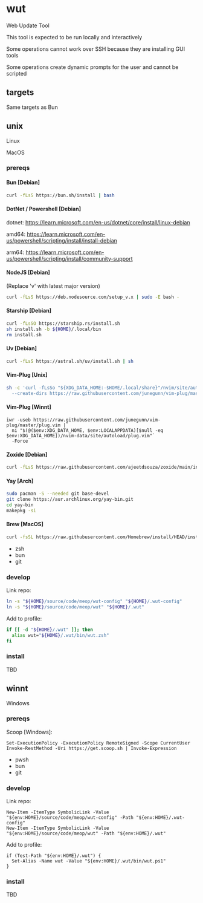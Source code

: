 # wut

Web Update Tool

This tool is expected to be run locally and interactively

Some operations cannot work over SSH because they are installing GUI tools

Some operations create dynamic prompts for the user and cannot be scripted

## targets

Same targets as Bun

## unix

Linux

MacOS

### prereqs

#### Bun [Debian]

```zsh
curl -fLsS https://bun.sh/install | bash
```

#### DotNet / Powershell [Debian]

dotnet: <https://learn.microsoft.com/en-us/dotnet/core/install/linux-debian>

amd64: <https://learn.microsoft.com/en-us/powershell/scripting/install/install-debian>

arm64: <https://learn.microsoft.com/en-us/powershell/scripting/install/community-support>

#### NodeJS [Debian]

(Replace 'v' with latest major version)

```zsh
curl -fLsS https://deb.nodesource.com/setup_v.x | sudo -E bash -
```

#### Starship [Debian]

```zsh
curl -fLsSO https://starship.rs/install.sh
sh install.sh -b ${HOME}/.local/bin
rm install.sh
```

#### Uv [Debian]

```zsh
curl -fLsS https://astral.sh/uv/install.sh | sh
```

#### Vim-Plug [Unix]

```zsh
sh -c 'curl -fLsSo "${XDG_DATA_HOME:-$HOME/.local/share}"/nvim/site/autoload/plug.vim \
  --create-dirs https://raw.githubusercontent.com/junegunn/vim-plug/master/plug.vim'
```

#### Vim-Plug [Winnt]

```pwsh
iwr -useb https://raw.githubusercontent.com/junegunn/vim-plug/master/plug.vim |`
  ni "$(@($env:XDG_DATA_HOME, $env:LOCALAPPDATA)[$null -eq $env:XDG_DATA_HOME])/nvim-data/site/autoload/plug.vim"`
  -Force
```

#### Zoxide [Debian]

```zsh
curl -fLsS https://raw.githubusercontent.com/ajeetdsouza/zoxide/main/install.sh | sh
```

#### Yay [Arch]

```zsh
sudo pacman -S --needed git base-devel
git clone https://aur.archlinux.org/yay-bin.git
cd yay-bin
makepkg -si
```

#### Brew [MacOS]

```zsh
curl -fsSL https://raw.githubusercontent.com/Homebrew/install/HEAD/install.sh | bash -
```

- zsh
- bun
- git

### develop

Link repo:

```zsh
ln -s "${HOME}/source/code/meop/wut-config" "${HOME}/.wut-config"
ln -s "${HOME}/source/code/meop/wut" "${HOME}/.wut"
```

Add to profile:

```zsh
if [[ -d "${HOME}/.wut" ]]; then
  alias wut="${HOME}/.wut/bin/wut.zsh"
fi
```

### install

TBD

## winnt

Windows

### prereqs

Scoop [Windows]:

```pwsh
Set-ExecutionPolicy -ExecutionPolicy RemoteSigned -Scope CurrentUser
Invoke-RestMethod -Uri https://get.scoop.sh | Invoke-Expression
```

- pwsh
- bun
- git

### develop

Link repo:

```pwsh
New-Item -ItemType SymbolicLink -Value "${env:HOME}/source/code/meop/wut-config" -Path "${env:HOME}/.wut-config"
New-Item -ItemType SymbolicLink -Value "${env:HOME}/source/code/meop/wut" -Path "${env:HOME}/.wut"
```

Add to profile:

```pwsh
if (Test-Path "${env:HOME}/.wut") {
  Set-Alias -Name wut -Value "${env:HOME}/.wut/bin/wut.ps1"
}
```

### install

TBD
